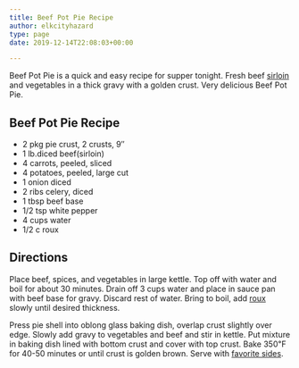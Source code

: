 ```yaml
---
title: Beef Pot Pie Recipe
author: elkcityhazard
type: page
date: 2019-12-14T22:08:03+00:00

---
```

Beef Pot Pie is a quick and easy recipe for supper tonight. Fresh beef [sirloin][1] and vegetables in a thick gravy with a golden crust. Very delicious Beef Pot Pie.

## Beef Pot Pie Recipe

  * 2 pkg pie crust, 2 crusts, 9&#8243;
  * 1 lb.diced beef(sirloin)
  * 4 carrots, peeled, sliced
  * 4 potatoes, peeled, large cut
  * 1 onion diced
  * 2 ribs celery, diced
  * 1 tbsp beef base
  * 1/2 tsp white pepper
  * 4 cups water
  * 1/2 c roux

## Directions

Place beef, spices, and vegetables in large kettle. Top off with water and boil for about 30 minutes. Drain off 3 cups water and place in sauce pan with beef base for gravy. Discard rest of water. Bring to boil, add <a href="/wordpress/easy-vegetarian-dinner-recipes/how-to-make-roux/" rel="noopener noreferrer" target="_blank">roux</a> slowly until desired thickness.

Press pie shell into oblong glass baking dish, overlap crust slightly over edge. Slowly add gravy to vegetables and beef and stir in kettle. Put mixture in baking dish lined with bottom crust and cover with top crust. Bake 350&#8457; for 40-50 minutes or until crust is golden brown. Serve with <a href="/wordpress/institutional-recipes-for-200/easy-side-dishes/" rel="noopener noreferrer" target="_blank">favorite sides</a>.

 [1]: /wordpress/grilling-cookouts-and-barbecues/grilled-sirloin-steak-recipe/